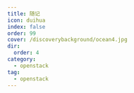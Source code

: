 ```yaml
---
title: 随记
icon: duihua
index: false
order: 99
cover: /discoverybackground/ocean4.jpg
dir:
  order: 4
category:
  - openstack
tag:
  - openstack
---
```




<Catalog />
